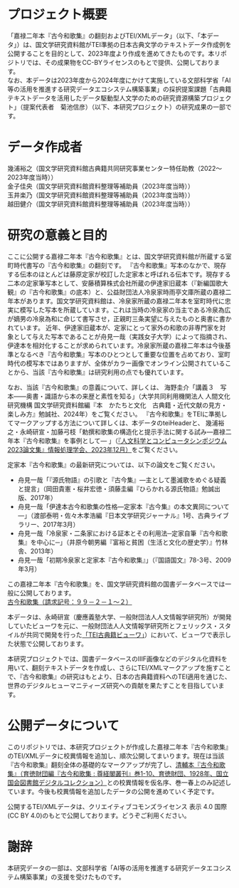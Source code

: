 # プロジェクト概要

「嘉禄二年本『古今和歌集』の翻刻およびTEI/XMLデータ」（以下、「本データ」）は、国文学研究資料館がTEI準拠の日本古典文学のテキストデータ作成例を公開することを目的として、2023年度より作成を進めてきたものです。本リポジトリでは、その成果物をCC-BYライセンスのもとで提供、公開しております。<br>
なお、本データは2023年度から2024年度にかけて実施している文部科学省「AI等の活用を推進する研究データエコシステム構築事業」の採択提案課題「古典籍テキストデータを活用したデータ駆動型人文学のための研究資源構築プロジェクト」（提案代表者　菊池信彦）（以下、本研究プロジェクト）の研究成果の一部です。

# データ作成者
幾浦裕之（国文学研究資料館古典籍共同研究事業センター特任助教（2022～2023年度当時））<br>
金子佳央（国文学研究資料館資料整理等補助員（2023年度当時））<br>
玉井楽乃（国文学研究資料館資料整理等補助員（2023年度当時））<br>
越田健介（国文学研究資料館資料整理等補助員（2023年度当時））<br>


# 研究の意義と目的
ここに公開する嘉禄二年本『古今和歌集』とは、国文学研究資料館が所蔵する室町時代書写の『古今和歌集』の翻刻です。
『古今和歌集』写本のなかで、現存する伝本のほとんどは藤原定家が校訂した定家本と呼ばれる伝本です。現存する二本の定家筆写本として、安藤積算株式会社所蔵の伊達家旧蔵本（『新編国歌大観』の『古今和歌集』の底本）と、公益財団法人冷泉家時雨亭文庫所蔵の嘉禄二年本があります。国文学研究資料館は、冷泉家所蔵の嘉禄二年本を室町時代に忠実に模写した写本を所蔵しています。これは当時の冷泉家の当主である冷泉為広が嫡男の冷泉為和に命じて書写させ，正親町三条実望に与えたものと奥書に書かれています。
近年、伊達家旧蔵本が、定家にとって家外の和歌の非専門家を対象として与えた写本であることが舟見一哉（実践女子大学）によって指摘され、伊達本を相対化することが求められています。冷泉家所蔵の嘉禄二年本は今後基準となるべき『古今和歌集』写本のひとつとして重要な位置を占めており、室町時代の模写本ではありますが、全体がカラー画像でオンライン公開されていることから、当該『古今和歌集』は研究利用の点でも優れています。

なお、当該『古今和歌集』の意義について、詳しくは、
海野圭介「講義３　写本――奥書・識語から本の来歴と素性を知る」（大学共同利用機関法人 人間文化研究機構 国文学研究資料館編『本　かたちと文化　古典籍・近代文献の見方・楽しみ方』勉誠社、2024年）をご覧ください。
『古今和歌集』をTEIに準拠してマークアップする方法について詳しくは、本データのteiHeaderと、
幾浦裕之・永崎研宣・加藤弓枝「勅撰和歌集の構造化と提示手法に関する試み―嘉禄二年本『古今和歌集』を事例として― 」（[『人文科学とコンピュータシンポジウム2023論文集』情報処理学会、2023年12月）](http://id.nii.ac.jp/1001/00231251/)をご覧ください。

定家本『古今和歌集』の最新研究については、以下の論文をご覧ください。
- 舟見一哉「『源氏物語』の引歌と『古今集』―主として墨滅歌をめぐる疑義と提言」（岡田貴憲・桜井宏徳・須藤圭編『ひらかれる源氏物語』勉誠出版、2017年）
- 舟見一哉「伊達本古今和歌集の性格―定家本『古今集』の本文異同について―」（渡部泰明・佐々木孝浩編『日本文学研究ジャーナル』1号、古典ライブラリー、2017年3月）
- 舟見一哉「冷泉家・二条家における証本とその利用法─定家自筆『古今和歌集』を中心に─」（井原今朝男編『富裕と貧困（生活と文化の歴史学）』竹林舎、2013年）
- 舟見一哉「初期冷泉家と定家本『古今和歌集』」（『国語国文』78-3号、2009年3月）

この嘉禄二年本『古今和歌集』を、国文学研究資料館の国書データベースでは一般に公開しております。<br>
[古今和歌集（請求記号：９９－２－１～２）](https://kokusho.nijl.ac.jp/biblio/200003050/)

本データは、永崎研宣（慶應義塾大学、一般財団法人人文情報学研究所）が開発していたビューワを元に、一般財団法人人文情報学研究所とフェリックス・スタイルが共同で開発を行った[「TEI古典籍ビューワ」](https://tei.dhii.jp/teiviewer4eaj)）において、ビューワで表示した状態で公開しております。

本研究プロジェクトでは、国書データベースのIIIF画像などのデジタル化資料を用いて、翻刻テキストデータを作成し、さらにTEI/XMLマークアップを施すことで、『古今和歌集』の研究はもとより、日本の古典籍資料へのTEI適用を通じた、世界のデジタルヒューマニティーズ研究への貢献を果たすことを目指しています。

# 公開データについて

このリポジトリでは、本研究プロジェクトが作成した嘉禄二年本『古今和歌集』のTEI/XMLデータに校異情報を追加し、順次公開してまいります。現在は当該『古今和歌集』翻刻全体の基礎的なマークアップが完了し、[清輔本『古今和歌集』（育徳財団編『古今和歌集 : 尊経閣叢刊』巻1-10、育徳財団、1928年、国立国会図書館デジタルコレクション）]( https://dl.ndl.go.jp/pid/1188321)との校異情報を仮名序、巻一春上のみ記述しています。今後も校異情報を追加したデータの公開を進めていく予定です。

公開するTEI/XMLデータは、クリエイティブコモンズライセンス 表示 4.0 国際 (CC BY 4.0)のもとで公開しております。どうぞご利用ください。

# 謝辞
本研究データの一部は、文部科学省「AI等の活用を推進する研究データエコシステム構築事業」の支援を受けたものです。

